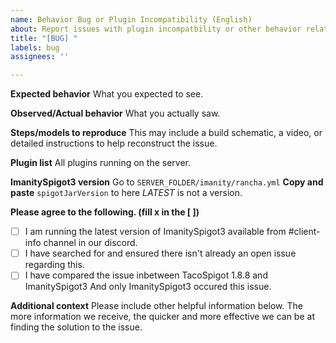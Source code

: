 ```yaml
---
name: Behavior Bug or Plugin Incompatibility (English)
about: Report issues with plugin incompatbility or other behavior related issues.
title: "[BUG] "
labels: bug
assignees: ''

---
```


<!-- PLEASE FILL THE ENTIRE FORM, OTHERWISE YOUR ISSUE WILL BE IGNORED -->

**Expected behavior**
What you expected to see.

**Observed/Actual behavior**
What you actually saw.

**Steps/models to reproduce**
This may include a build schematic, a video, or detailed instructions to help reconstruct the issue.

**Plugin list**
All plugins running on the server.

**ImanitySpigot3 version**
Go to ``SERVER_FOLDER/imanity/rancha.yml`` **Copy and paste** ``spigotJarVersion`` to here
*LATEST* is not a version.

**Please agree to the following.  (fill x in the [ ])**
- [ ] I am running the latest version of ImanitySpigot3 available from #client-info channel in our discord.
- [ ] I have searched for and ensured there isn't already an open issue regarding this.
- [ ] I have compared the issue inbetween TacoSpigot 1.8.8 and ImanitySpigot3 And only ImanitySpigot3 occured this issue.

**Additional context**
Please include other helpful information below.
The more information we receive, the quicker and more effective we can be at finding the solution to the issue.
